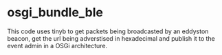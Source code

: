 # osgi_bundle_ble

This code uses tinyb to get packets being broadcasted by an eddyston beacon, get the url being adverstised in hexadecimal and publish it to the event admin in a OSGi architecture.
